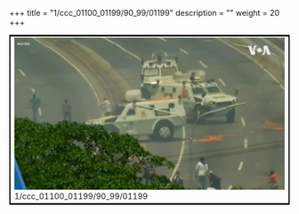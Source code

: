 +++
title = "1/ccc_01100_01199/90_99/01199"
description = ""
weight = 20
+++

<table style="border:2px solid black;max-width:800px;max-height:800px;" 
><tr><td>
<img class="center-fit-jpg"
src="/jpg_/aaa_20190430_NxaOmWaI8sI_01198.jpg">
1/ccc_01100_01199/90_99/01199
</img></td></tr></table>
